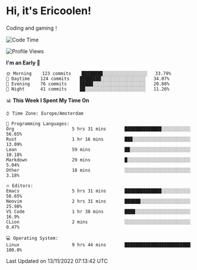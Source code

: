 # Hi, it's Ericoolen!
Coding and gaming！

<!--START_SECTION:waka-->
![Code Time](http://img.shields.io/badge/Code%20Time-521%20hrs-blue)

![Profile Views](http://img.shields.io/badge/Profile%20Views-0-blue)

**I'm an Early 🐤** 

```text
🌞 Morning    123 commits    ████████░░░░░░░░░░░░░░░░░   33.79% 
🌆 Daytime    124 commits    ████████░░░░░░░░░░░░░░░░░   34.07% 
🌃 Evening    76 commits     █████░░░░░░░░░░░░░░░░░░░░   20.88% 
🌙 Night      41 commits     ██░░░░░░░░░░░░░░░░░░░░░░░   11.26%

```


📊 **This Week I Spent My Time On** 

```text
⌚︎ Time Zone: Europe/Amsterdam

💬 Programming Languages: 
Org                      5 hrs 31 mins       ██████████████░░░░░░░░░░░   56.65% 
Rust                     1 hr 16 mins        ███░░░░░░░░░░░░░░░░░░░░░░   13.09% 
Lean                     59 mins             ██░░░░░░░░░░░░░░░░░░░░░░░   10.18% 
Markdown                 29 mins             █░░░░░░░░░░░░░░░░░░░░░░░░   5.04% 
Other                    18 mins             ░░░░░░░░░░░░░░░░░░░░░░░░░   3.18%

🔥 Editors: 
Emacs                    5 hrs 31 mins       ██████████████░░░░░░░░░░░   56.65% 
Neovim                   2 hrs 31 mins       ██████░░░░░░░░░░░░░░░░░░░   25.98% 
VS Code                  1 hr 38 mins        ████░░░░░░░░░░░░░░░░░░░░░   16.9% 
CLion                    2 mins              ░░░░░░░░░░░░░░░░░░░░░░░░░   0.47%

💻 Operating System: 
Linux                    9 hrs 44 mins       █████████████████████████   100.0%

```


 Last Updated on 13/11/2022 07:13:42 UTC
<!--END_SECTION:waka-->

